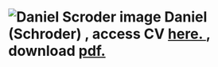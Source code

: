 # ![Daniel Scroder image](https://deeit.github.io/images/deethumb.jpg) Daniel (Schroder) , access CV [ here. ](https://deeit.github.io/display-cv.html), download [ pdf. ](https://deeit.github.io/daniel-schroder-resume.pdf)

